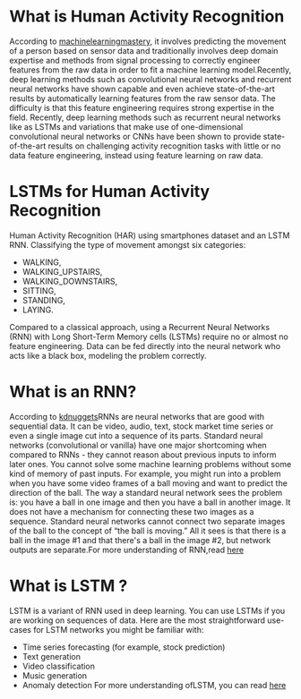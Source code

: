 # What is Human Activity Recognition

According to [machinelearningmastery](https://machinelearningmastery.com/deep-learning-models-for-human-activity-recognition/), it involves predicting the movement of a person based on sensor data and traditionally involves deep domain expertise and methods from signal processing to correctly engineer features from the raw data in order to fit a machine learning model.Recently, deep learning methods such as convolutional neural networks and recurrent neural networks have shown capable and even achieve state-of-the-art results by automatically learning features from the raw sensor data. The difficulty is that this feature engineering requires strong expertise in the field. Recently, deep learning methods such as recurrent neural networks like as LSTMs and variations that make use of one-dimensional convolutional neural networks or CNNs have been shown to provide state-of-the-art results on challenging activity recognition tasks with little or no data feature engineering, instead using feature learning on raw data.

# LSTMs for Human Activity Recognition

Human Activity Recognition (HAR) using smartphones dataset and an LSTM RNN. Classifying the type of movement amongst six categories:
* WALKING,
* WALKING_UPSTAIRS,
* WALKING_DOWNSTAIRS,
* SITTING,
* STANDING,
* LAYING.

Compared to a classical approach, using a Recurrent Neural Networks (RNN) with Long Short-Term Memory cells (LSTMs) require no or almost no feature engineering. Data can be fed directly into the neural network who acts like a black box, modeling the problem correctly. 

# What is an RNN?

According to [kdnuggets](https://www.kdnuggets.com/2020/07/pytorch-lstm-text-generation-tutorial.html)RNNs are neural networks that are good with sequential data. It can be video, audio, text, stock market time series or even a single image cut into a sequence of its parts. Standard neural networks (convolutional or vanilla) have one major shortcoming when compared to RNNs - they cannot reason about previous inputs to inform later ones. You cannot solve some machine learning problems without some kind of memory of past inputs. For example, you might run into a problem when you have some video frames of a ball moving and want to predict the direction of the ball. The way a standard neural network sees the problem is: you have a ball in one image and then you have a ball in another image. It does not have a mechanism for connecting these two images as a sequence. Standard neural networks cannot connect two separate images of the ball to the concept of “the ball is moving.” All it sees is that there is a ball in the image #1 and that there's a ball in the image #2, but network outputs are separate.For more understanding of RNN,read [here](http://karpathy.github.io/2015/05/21/rnn-effectiveness/)

# What is LSTM ?

LSTM is a variant of RNN used in deep learning. You can use LSTMs if you are working on sequences of data. Here are the most straightforward use-cases for LSTM networks you might be familiar with:
* Time series forecasting (for example, stock prediction)
* Text generation
* Video classification
* Music generation
* Anomaly detection
For more understanding ofLSTM, you can read [here](http://colah.github.io/posts/2015-08-Understanding-LSTMs) 
